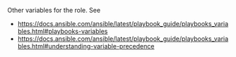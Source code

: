 Other variables for the role.
See
- https://docs.ansible.com/ansible/latest/playbook_guide/playbooks_variables.html#playbooks-variables
- https://docs.ansible.com/ansible/latest/playbook_guide/playbooks_variables.html#understanding-variable-precedence
